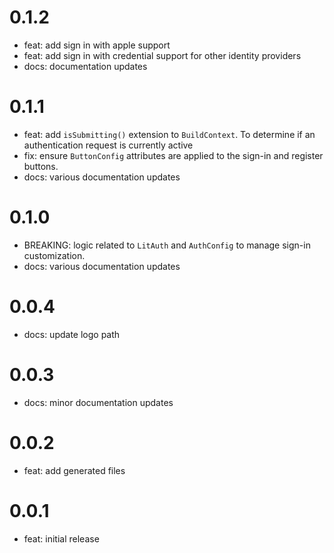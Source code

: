 # 0.1.2

- feat: add sign in with apple support
- feat: add sign in with credential support for other identity providers
- docs: documentation updates

# 0.1.1

- feat: add `isSubmitting()` extension to `BuildContext`. To determine if an authentication request is currently active
- fix: ensure `ButtonConfig` attributes are applied to the sign-in and register buttons.
- docs: various documentation updates

# 0.1.0

- BREAKING: logic related to `LitAuth` and `AuthConfig` to manage sign-in customization.
- docs: various documentation updates

# 0.0.4

- docs: update logo path

# 0.0.3

- docs: minor documentation updates

# 0.0.2

- feat: add generated files

# 0.0.1

- feat: initial release
